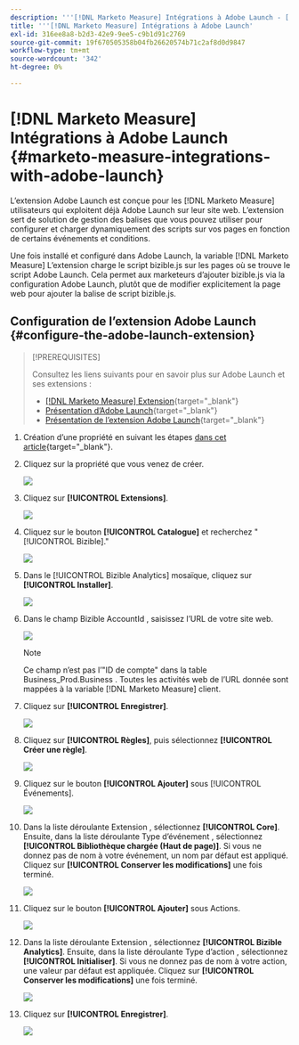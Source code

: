 ```yaml
---
description: '''[!DNL Marketo Measure] Intégrations à Adobe Launch - [!DNL Marketo Measure] - Documentation du produit"'
title: '''[!DNL Marketo Measure] Intégrations à Adobe Launch'
exl-id: 316ee8a8-b2d3-42e9-9ee5-c9b1d91c2769
source-git-commit: 19f670505358b04fb26620574b71c2af8d0d9847
workflow-type: tm+mt
source-wordcount: '342'
ht-degree: 0%

---
```


# [!DNL Marketo Measure] Intégrations à Adobe Launch {#marketo-measure-integrations-with-adobe-launch}

L’extension Adobe Launch est conçue pour les [!DNL Marketo Measure] utilisateurs qui exploitent déjà Adobe Launch sur leur site web. L’extension sert de solution de gestion des balises que vous pouvez utiliser pour configurer et charger dynamiquement des scripts sur vos pages en fonction de certains événements et conditions.

Une fois installé et configuré dans Adobe Launch, la variable [!DNL Marketo Measure] L’extension charge le script bizible.js sur les pages où se trouve le script Adobe Launch. Cela permet aux marketeurs d’ajouter bizible.js via la configuration Adobe Launch, plutôt que de modifier explicitement la page web pour ajouter la balise de script bizible.js.

## Configuration de l’extension Adobe Launch {#configure-the-adobe-launch-extension}

>[!PREREQUISITES]
>
>Consultez les liens suivants pour en savoir plus sur Adobe Launch et ses extensions :
>
>* [[!DNL Marketo Measure] Extension](https://experienceleague.adobe.com/docs/experience-platform/destinations/catalog/email/bizible.html?lang=en#catalog){target=&quot;_blank&quot;}
>* [Présentation d’Adobe Launch](https://experienceleague.adobe.com/docs/launch-learn/implementing-in-websites-with-launch/index.html?lang=en#prerequisites){target=&quot;_blank&quot;}
>* [Présentation de l’extension Adobe Launch](https://experienceleague.adobe.com/docs/launch/using/extension-dev/overview.html?lang=en#extension-configuration){target=&quot;_blank&quot;}


1. Création d’une propriété en suivant les étapes [dans cet article](https://experienceleague.adobe.com/docs/platform-learn/implement-in-websites/configure-tags/create-a-property.html?lang=en#go-to-the-data-collection-interface){target=&quot;_blank&quot;}.

1. Cliquez sur la propriété que vous venez de créer.

   ![](assets/marketo-measure-integrations-with-adobe-launch-1.png)

1. Cliquez sur **[!UICONTROL Extensions]**.

   ![](assets/marketo-measure-integrations-with-adobe-launch-2.png)

1. Cliquez sur le bouton **[!UICONTROL Catalogue]** et recherchez &quot;[!UICONTROL Bizible].&quot;

   ![](assets/marketo-measure-integrations-with-adobe-launch-3.png)

1. Dans le [!UICONTROL Bizible Analytics] mosaïque, cliquez sur **[!UICONTROL Installer]**.

   ![](assets/marketo-measure-integrations-with-adobe-launch-4.png)

1. Dans le champ Bizible AccountId , saisissez l’URL de votre site web.

   ![](assets/marketo-measure-integrations-with-adobe-launch-5.png)

   >[!NOTE]
   >
   >Ce champ n’est pas l’&quot;ID de compte&quot; dans la table Business_Prod.Business . Toutes les activités web de l’URL donnée sont mappées à la variable [!DNL Marketo Measure] client.

1. Cliquez sur **[!UICONTROL Enregistrer]**.

   ![](assets/marketo-measure-integrations-with-adobe-launch-6.png)

1. Cliquez sur **[!UICONTROL Règles]**, puis sélectionnez **[!UICONTROL Créer une règle]**.

   ![](assets/marketo-measure-integrations-with-adobe-launch-7.png)

1. Cliquez sur le bouton **[!UICONTROL Ajouter]** sous [!UICONTROL Événements].

   ![](assets/marketo-measure-integrations-with-adobe-launch-8.png)

1. Dans la liste déroulante Extension , sélectionnez **[!UICONTROL Core]**. Ensuite, dans la liste déroulante Type d’événement , sélectionnez **[!UICONTROL Bibliothèque chargée (Haut de page)]**. Si vous ne donnez pas de nom à votre événement, un nom par défaut est appliqué. Cliquez sur **[!UICONTROL Conserver les modifications]** une fois terminé.

   ![](assets/marketo-measure-integrations-with-adobe-launch-9.png)

1. Cliquez sur le bouton **[!UICONTROL Ajouter]** sous Actions.

   ![](assets/marketo-measure-integrations-with-adobe-launch-10.png)

1. Dans la liste déroulante Extension , sélectionnez **[!UICONTROL Bizible Analytics]**. Ensuite, dans la liste déroulante Type d’action , sélectionnez **[!UICONTROL Initialiser]**. Si vous ne donnez pas de nom à votre action, une valeur par défaut est appliquée. Cliquez sur **[!UICONTROL Conserver les modifications]** une fois terminé.

   ![](assets/marketo-measure-integrations-with-adobe-launch-11.png)

1. Cliquez sur **[!UICONTROL Enregistrer]**.

   ![](assets/marketo-measure-integrations-with-adobe-launch-12.png)
